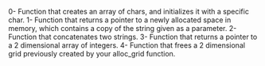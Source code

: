 0- Function that creates an array of chars, and initializes it with a specific char.
1- Function that returns a pointer to a newly allocated space in memory, which contains a copy of the string given as a parameter.
2- Function that concatenates two strings.
3- Function that returns a pointer to a 2 dimensional array of integers.
4- Function that frees a 2 dimensional grid previously created by your alloc_grid function.
